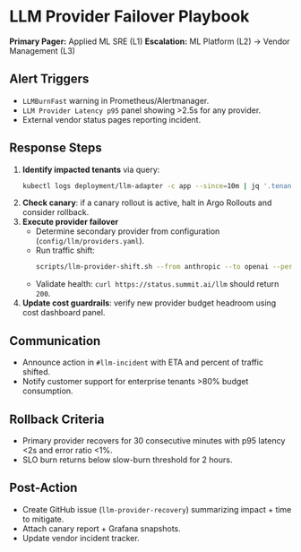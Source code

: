 # LLM Provider Failover Playbook

**Primary Pager:** Applied ML SRE (L1)
**Escalation:** ML Platform (L2) → Vendor Management (L3)

## Alert Triggers
- `LLMBurnFast` warning in Prometheus/Alertmanager.
- `LLM Provider Latency p95` panel showing >2.5s for any provider.
- External vendor status pages reporting incident.

## Response Steps
1. **Identify impacted tenants** via query:
   ```bash
   kubectl logs deployment/llm-adapter -c app --since=10m | jq '.tenant' | sort -u
   ```
2. **Check canary**: if a canary rollout is active, halt in Argo Rollouts and consider rollback.
3. **Execute provider failover**
   - Determine secondary provider from configuration (`config/llm/providers.yaml`).
   - Run traffic shift:
     ```bash
     scripts/llm-provider-shift.sh --from anthropic --to openai --percent 100
     ```
   - Validate health: `curl https://status.summit.ai/llm` should return `200`.
4. **Update cost guardrails**: verify new provider budget headroom using cost dashboard panel.

## Communication
- Announce action in `#llm-incident` with ETA and percent of traffic shifted.
- Notify customer support for enterprise tenants >80% budget consumption.

## Rollback Criteria
- Primary provider recovers for 30 consecutive minutes with p95 latency <2s and error ratio <1%.
- SLO burn returns below slow-burn threshold for 2 hours.

## Post-Action
- Create GitHub issue (`llm-provider-recovery`) summarizing impact + time to mitigate.
- Attach canary report + Grafana snapshots.
- Update vendor incident tracker.
